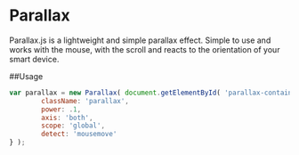# Parallax
Parallax.js is a lightweight and simple parallax effect. Simple to use and works with the mouse, with the scroll and reacts to the orientation of your smart device.


##Usage
```javascript
var parallax = new Parallax( document.getElementById( 'parallax-container' ), {
		className: 'parallax',
		power: .1,
		axis: 'both',
		scope: 'global',
		detect: 'mousemove'
} );

```
